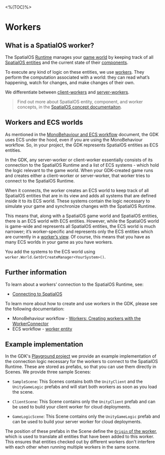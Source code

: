 <%(TOC)%>

# Workers

## What is a SpatialOS worker?

The SpatialOS [Runtime]({{urlRoot}}/reference/glossary.md#spatialos-runtime) manages your [game world]({{urlRoot}}/reference/glossary#world) by keeping track of all [SpatialOS entities]({{urlRoot}}/reference/glossary#spatialos-entity) and the current state of their [components]({{urlRoot}}/reference/glossary#spatialos-component).

To execute any kind of logic on these entities, we use [workers]({{urlRoot}}/reference/glossary#worker).
They perform the computation associated with a world: they can read what’s happening, watch for changes, and make changes of their own.

We differentiate between [client-workers]({{urlRoot}}/reference/glossary#client-worker) and [server-workers]({{urlRoot}}/reference/glossary#server-worker).

>Find out more about SpatialOS entity, component, and worker concepts, in the [SpatialOS concept documentaiton](https://docs.improbable.io/reference/latest/shared/concepts/spatialos).

## Workers and ECS worlds

As mentioned in the [MonoBehaviour and ECS workflow]({{urlRoot}}/reference/workflows/overview) document, the GDK uses ECS under the hood, even if you are using the MonoBehaviour workflow. So, in your project, the GDK represents SpatialOS entities as ECS entities.

In the GDK, any server-worker or client-worker essentially consists of its connection to the SpatialOS Runtime and a list of ECS systems - which hold the logic relevant to the game world. When your GDK-created game runs and creates either a client-worker or server-worker, that worker tries to connect to the SpatialOS Runtime.

When it connects, the worker creates an ECS world to keep track of all SpatialOS entities that are in its view and adds all systems that are defined inside it to its ECS world. These systems contain the logic necessary to simulate your game and synchronize changes with the SpatialOS Runtime.

This means that, along with a SpatialOS game world and SpatialOS entities, there is an ECS world with ECS entities. However, while the SpatialOS world is game-wide and represents all SpatialOS entities, the ECS world is much narrower; it’s worker-specific and represents only the ECS entities which are currently in a [worker’s view]({{urlRoot}}/reference/glossary#worker-s-view). Of course, this means that you have as many ECS worlds in your game as you have workers.

You add the systems to the ECS world using `worker.World.GetOrCreateManager<YourSystem>()`.

## Further information

To learn about a workers’ connection to the SpatialOS Runtime, see:

  * [Connecting to SpatialOS]({{urlRoot}}/reference/concepts/connection-flows)

To learn more about how to create and use workers in the GDK, please see the following documentation:

  * MonoBehaviour workflow - [Workers: Creating workers with the WorkerConnector]({{urlRoot}}/reference/workflows/monobehaviour/worker-connectors)
  * ECS workflow - [worker entity]({{urlRoot}}/reference/workflows/ecs/worker-entity)

## Example implementation

In the GDK's [Playground project](https://github.com/spatialos/gdk-for-unity/tree/master/workers/unity/Assets/Playground) we provide an example implementation of the connection logic necessary for the workers to connect to the SpatialOS Runtime. These are stored as prefabs, so that you can use them directly in Scenes. We provide three sample Scenes:

* `SampleScene`: This Scenes contains both the `UnityClient` and the `UnityGameLogic` prefabs and will start both workers as soon as you load the scene.

* `ClientScene`: This Scene contains only the `UnityClient` prefab and can be used to build your client worker for cloud deployments.

* `GameLogicScene`: This Scene contains only the `UnityGameLogic` prefab and can be used to build your server worker for cloud deployments.

The position of these prefabs in the Scene define the [`Origin` of the worker]({{urlRoot}}/reference/glossary#worker-origin), which is used to translate all entities that have been added to this worker. This ensures that entities checked out by different workers don't interfere with each other when running multiple workers in the same scene.
